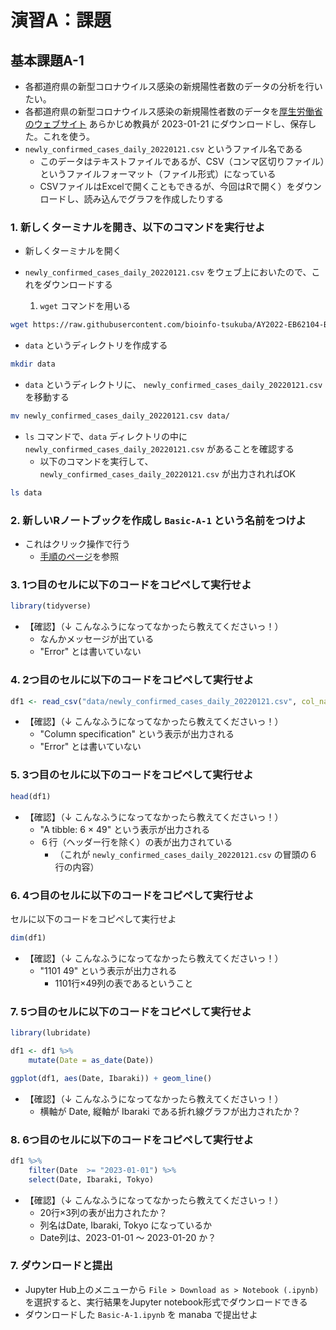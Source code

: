 # 演習A：課題

## 基本課題A-1

- 各都道府県の新型コロナウイルス感染の新規陽性者数のデータの分析を行いたい。
- 各都道府県の新型コロナウイルス感染の新規陽性者数のデータを[厚生労働省のウェブサイト](https://www.mhlw.go.jp/stf/covid-19/open-data.html) あらかじめ教員が 2023-01-21 にダウンロードし、保存した。これを使う。
- `newly_confirmed_cases_daily_20220121.csv` というファイル名である
  - このデータはテキストファイルであるが、CSV（コンマ区切りファイル）というファイルフォーマット（ファイル形式）になっている
  - CSVファイルはExcelで開くこともできるが、今回はRで開く）をダウンロードし、読み込んでグラフを作成したりする

### 1. 新しくターミナルを開き、以下のコマンドを実行せよ

- 新しくターミナルを開く


- `newly_confirmed_cases_daily_20220121.csv` をウェブ上においたので、これをダウンロードする
   1. `wget` コマンドを用いる

```bash
wget https://raw.githubusercontent.com/bioinfo-tsukuba/AY2022-EB62104-Bioinformatics/master/Training_A/newly_confirmed_cases_daily_20220121.csv
```

- `data` というディレクトリを作成する

```bash
mkdir data
```

- `data` というディレクトリに、 `newly_confirmed_cases_daily_20220121.csv` を移動する

```bash
mv newly_confirmed_cases_daily_20220121.csv data/
```

- `ls` コマンドで、`data` ディレクトリの中に `newly_confirmed_cases_daily_20220121.csv` があることを確認する
  - 以下のコマンドを実行して、 `newly_confirmed_cases_daily_20220121.csv` が出力されればOK

```bash
ls data
```

### 2. 新しいRノートブックを作成し `Basic-A-1` という名前をつけよ

- これはクリック操作で行う
  - [手順のページ](A_01.md#a02-r-のノートブックを開く)を参照

### 3. 1つ目のセルに以下のコードをコピペして実行せよ

```R
library(tidyverse)
```

- 【確認】（↓ こんなふうになってなかったら教えてくださいっ！）
  - なんかメッセージが出ている
  - "Error" とは書いていない

### 4. 2つ目のセルに以下のコードをコピペして実行せよ

```R
df1 <- read_csv("data/newly_confirmed_cases_daily_20220121.csv", col_names=TRUE)
```

- 【確認】（↓ こんなふうになってなかったら教えてくださいっ！）
  - "Column specification" という表示が出力される
  - "Error" とは書いていない

### 5. 3つ目のセルに以下のコードをコピペして実行せよ

```R
head(df1)
```

- 【確認】（↓ こんなふうになってなかったら教えてくださいっ！）
  - "A tibble: 6 × 49" という表示が出力される
  - ６行（ヘッダー行を除く）の表が出力されている
    - （これが `newly_confirmed_cases_daily_20220121.csv` の冒頭の６行の内容）

### 6. 4つ目のセルに以下のコードをコピペして実行せよ

セルに以下のコードをコピペして実行せよ

```R
dim(df1)
```

- 【確認】（↓ こんなふうになってなかったら教えてくださいっ！）
  - "1101  49" という表示が出力される
    - 1101行×49列の表であるということ

### 7. 5つ目のセルに以下のコードをコピペして実行せよ

```R
library(lubridate)

df1 <- df1 %>%
    mutate(Date = as_date(Date))

ggplot(df1, aes(Date, Ibaraki)) + geom_line()
```

- 【確認】（↓ こんなふうになってなかったら教えてくださいっ！）
  - 横軸が Date, 縦軸が Ibaraki である折れ線グラフが出力されたか？

### 8. 6つ目のセルに以下のコードをコピペして実行せよ

```R
df1 %>% 
    filter(Date  >= "2023-01-01") %>%
    select(Date, Ibaraki, Tokyo)
```

- 【確認】（↓ こんなふうになってなかったら教えてくださいっ！）
  - 20行×3列の表が出力されたか？
  - 列名はDate, Ibaraki, Tokyo になっているか
  - Date列は、2023-01-01 〜 2023-01-20 か？

### 7. ダウンロードと提出

- Jupyter Hub上のメニューから `File > Download as > Notebook (.ipynb)` を選択すると、実行結果をJupyter notebook形式でダウンロードできる
- ダウンロードした `Basic-A-1.ipynb` を manaba で提出せよ
